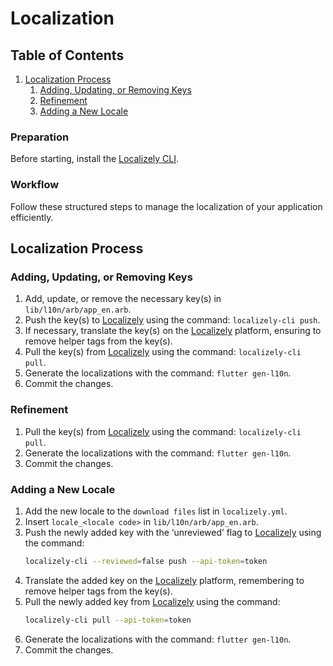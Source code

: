 # Localization

## Table of Contents

1. [Localization Process](#localization-process)
    1. [Adding, Updating, or Removing Keys](#adding-updating-or-removing-keys)
    2. [Refinement](#refinement)
    3. [Adding a New Locale](#adding-a-new-locale)

### Preparation

Before starting, install the [Localizely CLI](https://github.com/localizely/localizely-cli#install).

### Workflow

Follow these structured steps to manage the localization of your application efficiently.

## Localization Process

### Adding, Updating, or Removing Keys

1. Add, update, or remove the necessary key(s) in `lib/l10n/arb/app_en.arb`.
2. Push the key(s) to [Localizely](https://localizely.com) using the command: `localizely-cli push`.
3. If necessary, translate the key(s) on the [Localizely](https://localizely.com) platform, ensuring to remove helper
   tags from the key(s).
4. Pull the key(s) from [Localizely](https://localizely.com) using the command: `localizely-cli pull`.
5. Generate the localizations with the command: `flutter gen-l10n`.
6. Commit the changes.

### Refinement

1. Pull the key(s) from [Localizely](https://localizely.com) using the command: `localizely-cli pull`.
2. Generate the localizations with the command: `flutter gen-l10n`.
3. Commit the changes.

### Adding a New Locale

1. Add the new locale to the `download files` list in `localizely.yml`.
2. Insert `locale_<locale code>` in `lib/l10n/arb/app_en.arb`.
3. Push the newly added key with the ‘unreviewed’ flag to [Localizely](https://localizely.com) using the command:
   ```sh
   localizely-cli --reviewed=false push --api-token=token
   ```
4. Translate the added key on the [Localizely](https://localizely.com) platform, remembering to remove helper tags from
   the key(s).
5. Pull the newly added key from [Localizely](https://localizely.com) using the command:
   ```sh
   localizely-cli pull --api-token=token
   ```
6. Generate the localizations with the command: `flutter gen-l10n`.
7. Commit the changes.

